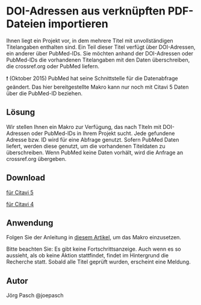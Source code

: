 # DOI-Adressen aus verknüpften PDF-Dateien importieren 

Ihnen liegt ein Projekt vor, in dem mehrere Titel mit unvollständigen Titelangaben enthalten sind. Ein Teil dieser Titel verfügt über DOI-Adressen, ein anderer über PubMed-IDs. Sie möchten anhand der DOI-Adressen oder PubMed-IDs die vorhandenen Titelangaben mit den Daten überschreiben, die crossref.org oder PubMed liefern.

:heavy_exclamation_mark:
(Oktober 2015) PubMed hat seine Schnittstelle für die Datenabfrage geändert. Das hier bereitgestellte Makro kann nur noch mit Citavi 5 Daten über die PubMed-ID beziehen.



## Lösung
Wir stellen Ihnen ein Makro zur Verfügung, das nach TIteln mit DOI-Adressen oder PubMed-IDs in Ihrem Projekt sucht. Jede gefundene Adresse bzw. ID wird für eine Abfrage genutzt. Sofern PubMed Daten liefert, werden diese genutzt, um die vorhandenen Titeldaten zu überschreiben. Wenn PubMed keine Daten vorhält, wird die Anfrage an crossref.org übergeben.

## Download
[für Citavi 5](C5_Update_Bibliographic_data_from_DOI_or_PubMed_Search.cs)

[für Citavi 4](C4_Update_Bibliographic_data_from_DOI_or_PubMed_Search.cs)

## Anwendung
Folgen Sie der Anleitung in [diesem Artikel](/readme.de.md), um das Makro einzusetzen.

Bitte beachten Sie: Es gibt keine Fortschrittsanzeige. Auch wenn es so aussieht, als ob keine Aktion stattfindet, findet im Hintergrund die Recherche statt. Sobald alle Titel geprüft wurden, erscheint eine Meldung.

## Autor
Jörg Pasch @joepasch